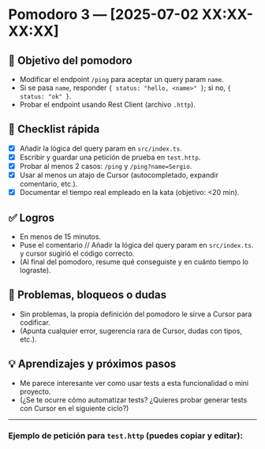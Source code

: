 # Pomodoro 3 — [2025-07-02 XX:XX-XX:XX]

## 🎯 Objetivo del pomodoro
- Modificar el endpoint `/ping` para aceptar un query param `name`.
- Si se pasa `name`, responder `{ status: "hello, <name>" }`; si no, `{ status: "ok" }`.
- Probar el endpoint usando Rest Client (archivo `.http`).

## 📝 Checklist rápida
- [x] Añadir la lógica del query param en `src/index.ts`.
- [x] Escribir y guardar una petición de prueba en `test.http`.
- [x] Probar al menos 2 casos: `/ping` y `/ping?name=Sergio`.
- [x] Usar al menos un atajo de Cursor (autocompletado, expandir comentario, etc.).
- [x] Documentar el tiempo real empleado en la kata (objetivo: <20 min).

## ✅ Logros
- En menos de 15 minutos. 
- Puse el comentario // Añadir la lógica del query param en `src/index.ts`. y cursor sugirió el código correcto.
- (Al final del pomodoro, resume qué conseguiste y en cuánto tiempo lo lograste).

## 🚧 Problemas, bloqueos o dudas
- Sin problemas, la propia definición del pomodoro le sirve a Cursor para codificar. 
- (Apunta cualquier error, sugerencia rara de Cursor, dudas con tipos, etc.).

## 💡 Aprendizajes y próximos pasos
- Me parece interesante ver como usar tests a esta funcionalidad o mini proyecto.
- (¿Se te ocurre cómo automatizar tests? ¿Quieres probar generar tests con Cursor en el siguiente ciclo?)

---

### Ejemplo de petición para `test.http` (puedes copiar y editar):

